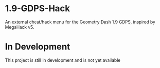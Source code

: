 # 1.9-GDPS-Hack
An external cheat/hack menu for the Geometry Dash 1.9 GDPS, inspired by MegaHack v5. 
# In Development
This project is still in development and is not yet available
